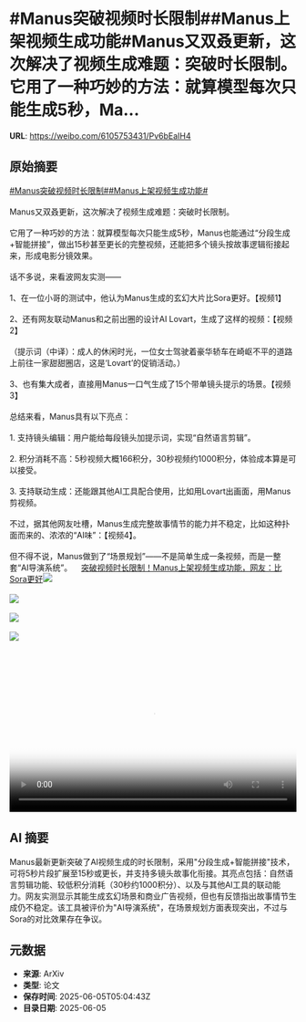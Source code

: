 # #Manus突破视频时长限制##Manus上架视频生成功能#Manus又双叒更新，这次解决了视频生成难题：突破时长限制。它用了一种巧妙的方法：就算模型每次只能生成5秒，Ma...

**URL**: https://weibo.com/6105753431/Pv6bEaIH4

## 原始摘要

<a href="https://m.weibo.cn/search?containerid=231522type%3D1%26t%3D10%26q%3D%23Manus%E7%AA%81%E7%A0%B4%E8%A7%86%E9%A2%91%E6%97%B6%E9%95%BF%E9%99%90%E5%88%B6%23&amp;extparam=%23Manus%E7%AA%81%E7%A0%B4%E8%A7%86%E9%A2%91%E6%97%B6%E9%95%BF%E9%99%90%E5%88%B6%23" data-hide=""><span class="surl-text">#Manus突破视频时长限制#</span></a><a href="https://m.weibo.cn/search?containerid=231522type%3D1%26t%3D10%26q%3D%23Manus%E4%B8%8A%E6%9E%B6%E8%A7%86%E9%A2%91%E7%94%9F%E6%88%90%E5%8A%9F%E8%83%BD%23&amp;extparam=%23Manus%E4%B8%8A%E6%9E%B6%E8%A7%86%E9%A2%91%E7%94%9F%E6%88%90%E5%8A%9F%E8%83%BD%23" data-hide=""><span class="surl-text">#Manus上架视频生成功能#</span></a><br><br>Manus又双叒更新，这次解决了视频生成难题：突破时长限制。<br><br>它用了一种巧妙的方法：就算模型每次只能生成5秒，Manus也能通过“分段生成+智能拼接”，做出15秒甚至更长的完整视频，还能把多个镜头按故事逻辑衔接起来，形成电影分镜效果。<br><br>话不多说，来看波网友实测——<br><br>1、在一位小哥的测试中，他认为Manus生成的玄幻大片比Sora更好。【视频1】<br><br>2、还有网友联动Manus和之前出圈的设计AI Lovart，生成了这样的视频：【视频2】<br><br>（提示词（中译）：成人的休闲时光，一位女士驾驶着豪华轿车在崎岖不平的道路上前往一家甜甜圈店，这是‘Lovart’的促销活动。）<br><br>3、也有集大成者，直接用Manus一口气生成了15个带单镜头提示的场景。【视频3】<br><br>总结来看，Manus具有以下亮点：<br><br>1. 支持镜头编辑：用户能给每段镜头加提示词，实现“自然语言剪辑”。<br>    <br>2. 积分消耗不高：5秒视频大概166积分，30秒视频约1000积分，体验成本算是可以接受。<br>    <br>3. 支持联动生成：还能跟其他AI工具配合使用，比如用Lovart出画面，用Manus剪视频。<br><br>不过，据其他网友吐槽，Manus生成完整故事情节的能力并不稳定，比如这种扑面而来的、浓浓的“AI味”：【视频4】。<br><br>但不得不说，Manus做到了“场景规划”——不是简单生成一条视频，而是一整套“AI导演系统”。<a href="https://weibo.cn/sinaurl?u=https%3A%2F%2Fmp.weixin.qq.com%2Fs%2FaBBogovR-SaNM1Sfv1Zn3Q" data-hide=""><span class="url-icon"><img style="width: 1rem;height: 1rem" src="https://h5.sinaimg.cn/upload/2015/09/25/3/timeline_card_small_web_default.png" referrerpolicy="no-referrer"></span><span class="surl-text">突破视频时长限制！Manus上架视频生成功能，网友：比Sora更好</span></a><img style="" src="https://tvax4.sinaimg.cn/large/006Fd7o3ly1i248ia1774j30w00lcjsk.jpg" referrerpolicy="no-referrer"><br><br><img style="" src="https://tvax4.sinaimg.cn/large/006Fd7o3ly1i248i7xni5j30u01hcmyx.jpg" referrerpolicy="no-referrer"><br><br><img style="" src="https://tvax2.sinaimg.cn/large/006Fd7o3ly1i248i8j5d7j30zk0k040h.jpg" referrerpolicy="no-referrer"><br><br><img style="" src="https://tvax3.sinaimg.cn/large/006Fd7o3ly1i248i5iu1vj30k00u0q4f.jpg" referrerpolicy="no-referrer"><br><br><br clear="both"><div style="clear: both"></div><video controls="controls" poster="https://tvax2.sinaimg.cn/orj480/006Fd7o3ly1i248i9n2cwj30w00lcjsk.jpg" style="width: 100%"><source src="https://f.video.weibocdn.com/o0/u5arI9R2lx08oNxqwOus01041200aKB90E010.mp4?label=mp4_720p&amp;template=1080x720.25.0&amp;ori=0&amp;ps=1CwnkDw1GXwCQx&amp;Expires=1749103102&amp;ssig=%2Bym8nkcLSH&amp;KID=unistore,video"><source src="https://f.video.weibocdn.com/o0/8GNI6q7qlx08oNxqo5lC010412005X0Y0E010.mp4?label=mp4_hd&amp;template=720x480.25.0&amp;ori=0&amp;ps=1CwnkDw1GXwCQx&amp;Expires=1749103102&amp;ssig=Gdc1XqxCa0&amp;KID=unistore,video"><source src="https://f.video.weibocdn.com/o0/xliI3U74lx08oNxqbNbW010412003ZUh0E010.mp4?label=mp4_ld&amp;template=540x360.25.0&amp;ori=0&amp;ps=1CwnkDw1GXwCQx&amp;Expires=1749103102&amp;ssig=CugHDDLJSU&amp;KID=unistore,video"><p>视频无法显示，请前往<a href="https://video.weibo.com/show?fid=1034%3A5174119084261411" target="_blank" rel="noopener noreferrer">微博视频</a>观看。</p></video>

## AI 摘要

Manus最新更新突破了AI视频生成的时长限制，采用"分段生成+智能拼接"技术，可将5秒片段扩展至15秒或更长，并支持多镜头故事化衔接。其亮点包括：自然语言剪辑功能、较低积分消耗（30秒约1000积分）、以及与其他AI工具的联动能力。网友实测显示其能生成玄幻场景和商业广告视频，但也有反馈指出故事情节生成仍不稳定。该工具被评价为"AI导演系统"，在场景规划方面表现突出，不过与Sora的对比效果存在争议。

## 元数据

- **来源**: ArXiv
- **类型**: 论文
- **保存时间**: 2025-06-05T05:04:43Z
- **目录日期**: 2025-06-05
